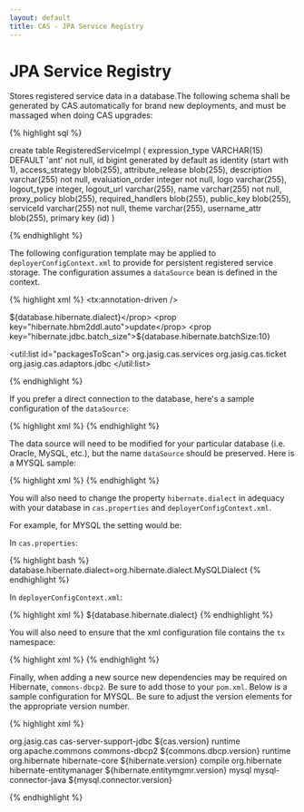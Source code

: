 ```yaml
---
layout: default
title: CAS - JPA Service Registry 
---
```


# JPA Service Registry 
Stores registered service data in a database.The following schema shall be generated by CAS automatically 
for brand new deployments, and must be massaged
when doing CAS upgrades:

{% highlight sql %}

create table RegisteredServiceImpl (
    expression_type VARCHAR(15) DEFAULT 'ant' not null,
    id bigint generated by default as identity (start with 1),
    access_strategy blob(255),
    attribute_release blob(255),
    description varchar(255) not null,
    evaluation_order integer not null,
    logo varchar(255),
    logout_type integer,
    logout_url varchar(255),
    name varchar(255) not null,
    proxy_policy blob(255),
    required_handlers blob(255),
    public_key blob(255),
    serviceId varchar(255) not null,
    theme varchar(255),
    username_attr blob(255),
    primary key (id)
)

{% endhighlight %}


The following configuration template may be applied to `deployerConfigContext.xml` to provide for persistent
registered service storage. The configuration assumes a `dataSource` bean is defined in the context.

{% highlight xml %}
<tx:annotation-driven />

<bean id="factoryBean"
      class="org.springframework.orm.jpa.LocalContainerEntityManagerFactoryBean"
      p:dataSource-ref="dataSource"
      p:jpaVendorAdapter-ref="jpaVendorAdapter"
      p:packagesToScan-ref="packagesToScan">
    <property name="jpaProperties">
      <props>
        <prop key="hibernate.dialect">${database.hibernate.dialect}</prop>
        <prop key="hibernate.hbm2ddl.auto">update</prop>
        <prop key="hibernate.jdbc.batch_size">${database.hibernate.batchSize:10}</prop>
      </props>
    </property>
</bean>

<util:list id="packagesToScan">
    <value>org.jasig.cas.services</value>
    <value>org.jasig.cas.ticket</value>
    <value>org.jasig.cas.adaptors.jdbc</value>
</util:list>

<bean id="jpaVendorAdapter"
      class="org.springframework.orm.jpa.vendor.HibernateJpaVendorAdapter"
      p:generateDdl="true"
      p:showSql="true" />

<bean id="serviceRegistryDao"
      class="org.jasig.cas.services.JpaServiceRegistryDaoImpl" />

<bean id="transactionManager"
      class="org.springframework.orm.jpa.JpaTransactionManager"
      p:entityManagerFactory-ref="factoryBean" />

<!--
   | Injects EntityManager/Factory instances into beans with
   | @PersistenceUnit and @PersistenceContext
-->
<bean class="org.springframework.orm.jpa.support.PersistenceAnnotationBeanPostProcessor" />

<!--
   Configuration via JNDI
-->
<bean id="dataSource" class="org.springframework.jndi.JndiObjectFactoryBean"
    p:jndiName="java:comp/env/jdbc/cas-source" />
{% endhighlight %}

If you prefer a direct connection to the database, here's a sample configuration of the `dataSource`:

{% highlight xml %}
 <bean
        id="dataSource"
        class="org.apache.commons.dbcp2.BasicDataSource"
        p:driverClassName="org.hsqldb.jdbcDriver"
        p:jdbcUrl-ref="database"
        p:password=""
        p:username="sa" />
{% endhighlight %}

The data source will need to be modified for your particular database 
(i.e. Oracle, MySQL, etc.), but the name `dataSource` should be preserved. Here is a MYSQL sample:

{% highlight xml %}
<bean
        id="dataSource"
        class="org.apache.commons.dbcp2.BasicDataSource"
        p:driverClassName="com.mysql.jdbc.Driver"
        p:url="jdbc:mysql://localhost:3306/test?autoReconnect=true"
        p:password=""
        p:username="sa" />
{% endhighlight %}

You will also need to change the property `hibernate.dialect` in adequacy with your 
database in `cas.properties` and `deployerConfigContext.xml`.

For example, for MYSQL the setting would be:

In `cas.properties`:

{% highlight bash %}
database.hibernate.dialect=org.hibernate.dialect.MySQLDialect
{% endhighlight %}

In `deployerConfigContext.xml`:

{% highlight xml %}
<prop key="hibernate.dialect">${database.hibernate.dialect}</prop>
{% endhighlight %}

You will also need to ensure that the xml configuration file contains the `tx` namespace:

{% highlight xml %}
<beans xmlns="http://www.springframework.org/schema/beans"
       xmlns:xsi="http://www.w3.org/2001/XMLSchema-instance"
       xmlns:tx="http://www.springframework.org/schema/tx"
       xmlns:p="http://www.springframework.org/schema/p"
       xsi:schemaLocation="
       http://www.springframework.org/schema/tx http://www.springframework.org/schema/tx/spring-tx.xsd">
{% endhighlight %}

Finally, when adding a new source new dependencies may be required on Hibernate, `commons-dbcp2`.
Be sure to add those to your `pom.xml`. Below is a sample configuration for MYSQL. Be sure to 
adjust the version elements for the appropriate version number.

{% highlight xml %}

<dependency>
    <groupId>org.jasig.cas</groupId>
    <artifactId>cas-server-support-jdbc</artifactId>
    <version>${cas.version}</version>
    <scope>runtime</scope>
</dependency>

<dependency>
    <groupId>org.apache.commons</groupId>
    <artifactId>commons-dbcp2</artifactId>
    <version>${commons.dbcp.version}</version>
    <scope>runtime</scope>
</dependency>

<dependency>
    <groupId>org.hibernate</groupId>
    <artifactId>hibernate-core</artifactId>
    <version>${hibernate.version}</version>
    <scope>compile</scope>
</dependency>

<dependency>
    <groupId>org.hibernate</groupId>
    <artifactId>hibernate-entitymanager</artifactId>
    <version>${hibernate.entitymgmr.version}</version>
</dependency>

<dependency>
    <groupId>mysql</groupId>
    <artifactId>mysql-connector-java</artifactId>
    <version>${mysql.connector.version}</version>
</dependency>

{% endhighlight %}
